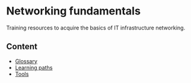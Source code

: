 # Networking fundamentals

Training resources to acquire the basics of IT infrastructure networking.

## Content

* [Glossary](./docs/glossary.md)
* [Learning paths](./docs/learning-paths.md)
* [Tools](./docs/tools.md)
